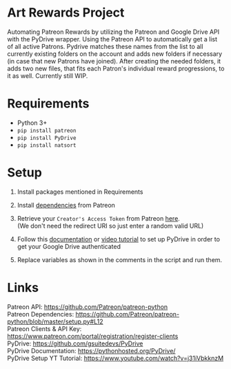 # Art Rewards Project
 Automating Patreon Rewards by utilizing the Patreon and Google Drive API with the PyDrive wrapper.
 Using the Patreon API to automatically get a list of all active Patrons. Pydrive matches these names from the list to all currently existing folders on the account and adds new folders if necessary (in case that new Patrons have joined). After creating the needed folders, it adds two new files, that fits each Patron's individual reward progressions, to it as well.
 Currently still WIP.
 
 # Requirements
 - Python 3+
 - `pip install patreon`
 - `pip install PyDrive`
 - `pip install natsort`
 
 # Setup
 1. Install packages mentioned in Requirements
 
 2. Install [dependencies](https://github.com/Patreon/patreon-python/blob/master/setup.py#L12) from Patreon
 
 3. Retrieve your `Creator's Access Token` from Patreon [here](https://www.patreon.com/portal/registration/register-clients).  
      (We don't need the redirect URI so just enter a random valid URL)
      
 4. Follow this [documentation](https://pythonhosted.org/PyDrive/quickstart.html) or [video tutorial](https://www.youtube.com/watch?v=j31iVbkknzM) to set up PyDrive in order to get your Google Drive authenticated
 
 5. Replace variables as shown in the comments in the script and run them.
 
 
 
 # Links
 Patreon API: https://github.com/Patreon/patreon-python    
 Patreon Dependencies: https://github.com/Patreon/patreon-python/blob/master/setup.py#L12  
 Patreon Clients & API Key: https://www.patreon.com/portal/registration/register-clients  
 PyDrive: https://github.com/gsuitedevs/PyDrive  
 PyDrive Documentation: https://pythonhosted.org/PyDrive/  
 PyDrive Setup YT Tutorial: https://www.youtube.com/watch?v=j31iVbkknzM  
 
